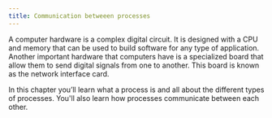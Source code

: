 ```yaml
---
title: Communication betweeen processes
---
```


A computer hardware is a complex digital circuit. It is designed with a CPU and memory that can be used to build software for any type of application. Another important hardware that computers have is a specialized board that allow them to send digital signals from one to another. This board is known as the network interface card.

In this chapter you’ll learn what a process is and all about the different types of processes. You'll also learn how processes communicate between each other.
